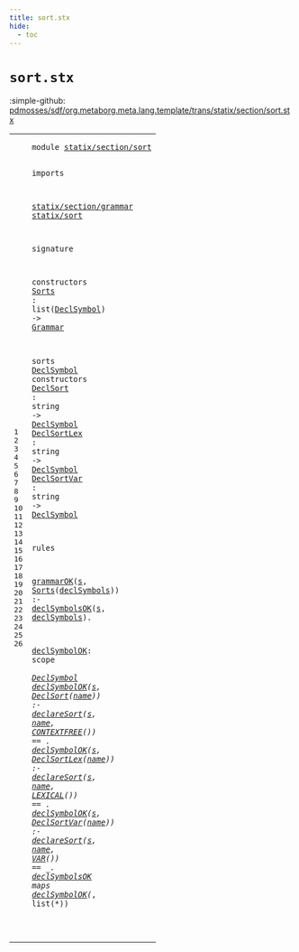 ```yaml
---
title: sort.stx
hide:
  - toc
---
```


# `sort.stx`

:simple-github: [pdmosses/sdf/org.metaborg.meta.lang.template/trans/statix/section/sort.stx]

[pdmosses/sdf/org.metaborg.meta.lang.template/trans/statix/section/sort.stx]: https://github.com/pdmosses/sdf/blob/master/org.metaborg.meta.lang.template/trans/statix/section/sort.stx "The source file on GitHub"

<div class="stx"><table class="highlighttable"><tbody><tr><td class="linenos"><div class="linenodiv"><pre><span></span>1
2
3
4
5
6
7
8
9
10
11
12
13
14
15
16
17
18
19
20
21
22
23
24
25
26
</pre></div></td>
<td class="code"><pre><code><span class="keyword">module</span> <a href="../../main.stx/#statix/section/sort_205_224" id="statix/section/sort_7_26" title="Referenced at ../../main.stx line 13"><span class="token sort_Id">statix/section/sort</span></a>

<span class="keyword">imports</span>

  <a href="../grammar.stx/#statix/section/grammar_7_29" id="statix/section/grammar_39_61" title="Defined at ../grammar.stx line 1"><span class="token sort_Id">statix/section/grammar</span></a>
  <a href="../../sort.stx/#statix/sort_7_18" id="statix/sort_64_75" title="Defined at ../../sort.stx line 1"><span class="token sort_Id">statix/sort</span></a>

<span class="keyword">signature</span>

  <span class="keyword">constructors</span>
    <span class="cons_OpDecl"><a href="#Sorts_316_321" id="Sorts_107_112" title="Referenced at line 20"><span class="token sort_Id">Sorts</span></a> <span class="operator">:</span> <span class="keyword">list</span><span class="operator">(</span><span class="cons_SimpleSort"><a href="#DeclSymbol_152_162" id="DeclSymbol_120_130" title="Defined at line 13"><span class="token sort_Id">DeclSymbol</span></a></span><span class="operator">)</span> <span class="operator">-&gt;</span> <span class="cons_SimpleSort"><a href="../grammar.stx/#Grammar_85_92" id="Grammar_135_142" title="Defined at ../grammar.stx line 9"><span class="token sort_Id">Grammar</span></a></span></span>

  <span class="keyword">sorts</span> <span class="cons_SortDecl"><a href="#DeclSymbol_120_130" id="DeclSymbol_152_162" title="Referenced at line 11, 14, 15, 16, 22"><span class="token sort_Id">DeclSymbol</span></a></span> <span class="keyword">constructors</span>
    <span class="cons_OpDecl"><a href="#DeclSort_424_432" id="DeclSort_180_188" title="Referenced at line 23"><span class="token sort_Id">DeclSort</span></a>    <span class="operator">:</span> <span class="cons_StringSort">string</span> <span class="operator">-&gt;</span> <span class="cons_SimpleSort"><a href="#DeclSymbol_152_162" id="DeclSymbol_204_214" title="Defined at line 13"><span class="token sort_Id">DeclSymbol</span></a></span></span>
    <span class="cons_OpDecl"><a href="#DeclSortLex_506_517" id="DeclSortLex_219_230" title="Referenced at line 24"><span class="token sort_Id">DeclSortLex</span></a> <span class="operator">:</span> <span class="cons_StringSort">string</span> <span class="operator">-&gt;</span> <span class="cons_SimpleSort"><a href="#DeclSymbol_152_162" id="DeclSymbol_243_253" title="Defined at line 13"><span class="token sort_Id">DeclSymbol</span></a></span></span>
    <span class="cons_OpDecl"><a href="#DeclSortVar_584_595" id="DeclSortVar_258_269" title="Referenced at line 25"><span class="token sort_Id">DeclSortVar</span></a> <span class="operator">:</span> <span class="cons_StringSort">string</span> <span class="operator">-&gt;</span> <span class="cons_SimpleSort"><a href="#DeclSymbol_152_162" id="DeclSymbol_282_292" title="Defined at line 13"><span class="token sort_Id">DeclSymbol</span></a></span></span>

<span class="keyword">rules</span>

  <a href="../grammar.stx/#grammarOK_155_164" id="grammarOK_303_312" title="Defined at ../grammar.stx line 16"><span class="token sort_Id">grammarOK</span></a><span class="operator">(</span><span class="cons_Var"><a href="#s_353_354" id="s_313_314" title="Referenced at line 20"><span class="token sort_Id">s</span></a></span><span class="operator">,</span> <span class="cons_Op"><a href="#Sorts_107_112" id="Sorts_316_321" title="Defined at line 11"><span class="token sort_Id">Sorts</span></a><span class="operator">(</span><span class="cons_Var"><a href="#declSymbols_356_367" id="declSymbols_322_333" title="Referenced at line 20"><span class="token sort_Id">declSymbols</span></a></span>)</span><span class="operator">)</span> <span class="operator">:-</span> <a href="#declSymbolsOK_642_655" id="declSymbolsOK_339_352" title="Defined at line 26"><span class="token sort_Id">declSymbolsOK</span></a><span class="operator">(</span><span class="cons_Var"><a href="#s_313_314" id="s_353_354" title="Defined at line 20"><span class="token sort_Id">s</span></a></span><span class="operator">,</span> <span class="cons_Var"><a href="#declSymbols_322_333" id="declSymbols_356_367" title="Defined at line 20"><span class="token sort_Id">declSymbols</span></a></span><span class="operator">).</span>

  <a href="#declSymbolOK_408_420" id="declSymbolOK_373_385" title="Referenced at line 23, 24, 25, 26"><span class="token sort_Id">declSymbolOK</span></a><span class="operator">:</span> <span class="cons_ScopeSort">scope</span> <span class="operator">*</span> <span class="cons_SimpleSort"><a href="#DeclSymbol_152_162" id="DeclSymbol_395_405" title="Defined at line 13"><span class="token sort_Id">DeclSymbol</span></a></span>
  <a href="#declSymbolOK_373_385" id="declSymbolOK_408_420" title="Defined at line 22"><span class="token sort_Id">declSymbolOK</span></a><span class="operator">(</span><span class="cons_Var"><a href="#s_458_459" id="s_421_422" title="Referenced at line 23"><span class="token sort_Id">s</span></a></span><span class="operator">,</span> <span class="cons_Op"><a href="#DeclSort_180_188" id="DeclSort_424_432" title="Defined at line 14"><span class="token sort_Id">DeclSort</span></a><span class="operator">(</span><span class="cons_Var"><a href="#name_461_465" id="name_433_437" title="Referenced at line 23"><span class="token sort_Id">name</span></a></span>)</span><span class="operator">)</span>    <span class="operator">:-</span> <a href="../../sort.stx/#declareSort_265_276" id="declareSort_446_457" title="Defined at ../../sort.stx line 21"><span class="token sort_Id">declareSort</span></a><span class="operator">(</span><span class="cons_Var"><a href="#s_421_422" id="s_458_459" title="Defined at line 23"><span class="token sort_Id">s</span></a></span><span class="operator">,</span> <span class="cons_Var"><a href="#name_433_437" id="name_461_465" title="Defined at line 23"><span class="token sort_Id">name</span></a></span><span class="operator">,</span> <span class="cons_Op"><a href="../../sort.stx/#CONTEXTFREE_118_129" id="CONTEXTFREE_467_478" title="Defined at ../../sort.stx line 12"><span class="token sort_Id">CONTEXTFREE</span></a>()</span><span class="operator">)</span> <span class="operator">==</span> <span class="operator">_.</span>
  <a href="#declSymbolOK_373_385" id="declSymbolOK_490_502" title="Defined at line 22"><span class="token sort_Id">declSymbolOK</span></a><span class="operator">(</span><span class="cons_Var"><a href="#s_540_541" id="s_503_504" title="Referenced at line 24"><span class="token sort_Id">s</span></a></span><span class="operator">,</span> <span class="cons_Op"><a href="#DeclSortLex_219_230" id="DeclSortLex_506_517" title="Defined at line 15"><span class="token sort_Id">DeclSortLex</span></a><span class="operator">(</span><span class="cons_Var"><a href="#name_543_547" id="name_518_522" title="Referenced at line 24"><span class="token sort_Id">name</span></a></span>)</span><span class="operator">)</span> <span class="operator">:-</span> <a href="../../sort.stx/#declareSort_265_276" id="declareSort_528_539" title="Defined at ../../sort.stx line 21"><span class="token sort_Id">declareSort</span></a><span class="operator">(</span><span class="cons_Var"><a href="#s_503_504" id="s_540_541" title="Defined at line 24"><span class="token sort_Id">s</span></a></span><span class="operator">,</span> <span class="cons_Var"><a href="#name_518_522" id="name_543_547" title="Defined at line 24"><span class="token sort_Id">name</span></a></span><span class="operator">,</span> <span class="cons_Op"><a href="../../sort.stx/#LEXICAL_147_154" id="LEXICAL_549_556" title="Defined at ../../sort.stx line 13"><span class="token sort_Id">LEXICAL</span></a>()</span><span class="operator">)</span> <span class="operator">==</span> <span class="operator">_.</span>
  <a href="#declSymbolOK_373_385" id="declSymbolOK_568_580" title="Defined at line 22"><span class="token sort_Id">declSymbolOK</span></a><span class="operator">(</span><span class="cons_Var"><a href="#s_618_619" id="s_581_582" title="Referenced at line 25"><span class="token sort_Id">s</span></a></span><span class="operator">,</span> <span class="cons_Op"><a href="#DeclSortVar_258_269" id="DeclSortVar_584_595" title="Defined at line 16"><span class="token sort_Id">DeclSortVar</span></a><span class="operator">(</span><span class="cons_Var"><a href="#name_621_625" id="name_596_600" title="Referenced at line 25"><span class="token sort_Id">name</span></a></span>)</span><span class="operator">)</span> <span class="operator">:-</span> <a href="../../sort.stx/#declareSort_265_276" id="declareSort_606_617" title="Defined at ../../sort.stx line 21"><span class="token sort_Id">declareSort</span></a><span class="operator">(</span><span class="cons_Var"><a href="#s_581_582" id="s_618_619" title="Defined at line 25"><span class="token sort_Id">s</span></a></span><span class="operator">,</span> <span class="cons_Var"><a href="#name_596_600" id="name_621_625" title="Defined at line 25"><span class="token sort_Id">name</span></a></span><span class="operator">,</span> <span class="cons_Op"><a href="../../sort.stx/#VAR_176_179" id="VAR_627_630" title="Defined at ../../sort.stx line 14"><span class="token sort_Id">VAR</span></a>()</span><span class="operator">)</span> <span class="operator">==</span> <span class="operator">_.</span>
  <a href="#declSymbolsOK_339_352" id="declSymbolsOK_642_655" title="Referenced at line 20"><span class="token sort_Id">declSymbolsOK</span></a> <span class="keyword">maps</span> <a href="#declSymbolOK_373_385" id="declSymbolOK_661_673" title="Defined at line 22"><span class="token sort_Id">declSymbolOK</span></a><span class="operator">(*,</span> <span class="keyword">list</span><span class="operator">(*))</span>

</code></pre></td></tr></tbody></table></div>